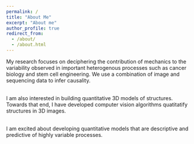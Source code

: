 ```yaml
---
permalink: /
title: "About Me"
excerpt: "About me"
author_profile: true
redirect_from: 
  - /about/
  - /about.html
---
```


My research focuses on deciphering the contribution of mechanics to the variability observed in important heterogenous processes such as cancer biology and stem cell engineering. We use a combination of image and sequencing data to infer causality. <br/><br/>

I am also interested in building quantitative 3D models of structures. Towards that end, I have developed computer vision algorithms quatitatify structures in 3D images. <br/><br/>

I am excited about developing quantitative models that are descriptive and predictive of highly variable processes. 
